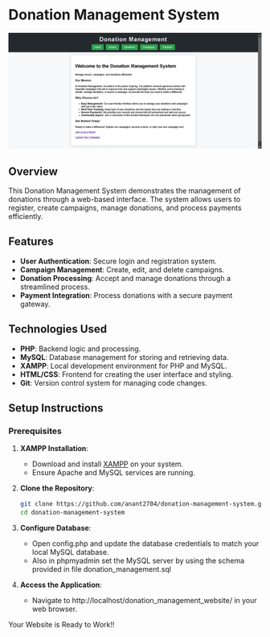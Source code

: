 # Donation Management System

![Donation Management System](index.png)

## Overview

This Donation Management System demonstrates the management of donations through a web-based interface. The system allows users to register, create campaigns, manage donations, and process payments efficiently.

## Features

- **User Authentication**: Secure login and registration system.
- **Campaign Management**: Create, edit, and delete campaigns.
- **Donation Processing**: Accept and manage donations through a streamlined process.
- **Payment Integration**: Process donations with a secure payment gateway.

## Technologies Used

- **PHP**: Backend logic and processing.
- **MySQL**: Database management for storing and retrieving data.
- **XAMPP**: Local development environment for PHP and MySQL.
- **HTML/CSS**: Frontend for creating the user interface and styling.
- **Git**: Version control system for managing code changes.

## Setup Instructions

### Prerequisites

1. **XAMPP Installation**:
   - Download and install [XAMPP](https://www.apachefriends.org/index.html) on your system.
   - Ensure Apache and MySQL services are running.

2. **Clone the Repository**:
   ```bash
   git clone https://github.com/anant2704/donation-management-system.git
   cd donation-management-system

3. **Configure Database**:
   - Open config.php and update the database credentials to match your local MySQL database.
   - Also in phpmyadmin set the MySQL server by using the schema provided in file donation_management.sql

4. **Access the Application**:
   - Navigate to http://localhost/donation_management_website/ in your web browser.

Your Website is Ready to Work!!

